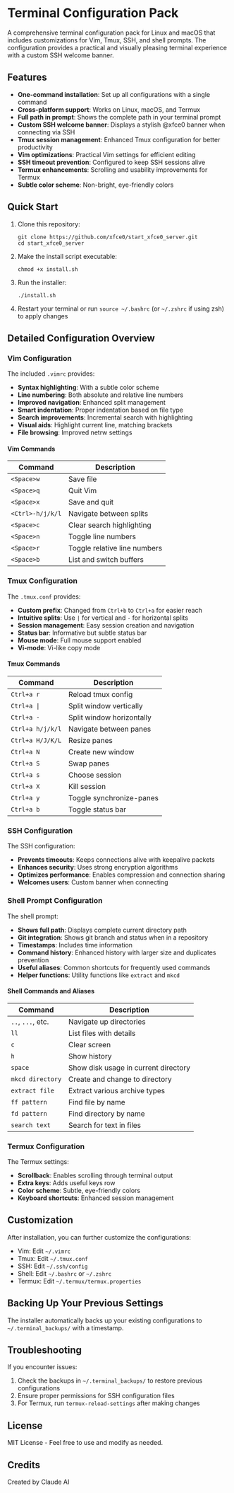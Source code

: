 # Terminal Configuration Pack

A comprehensive terminal configuration pack for Linux and macOS that includes customizations for Vim, Tmux, SSH, and shell prompts. The configuration provides a practical and visually pleasing terminal experience with a custom SSH welcome banner.

## Features

- **One-command installation**: Set up all configurations with a single command
- **Cross-platform support**: Works on Linux, macOS, and Termux
- **Full path in prompt**: Shows the complete path in your terminal prompt
- **Custom SSH welcome banner**: Displays a stylish @xfce0 banner when connecting via SSH
- **Tmux session management**: Enhanced Tmux configuration for better productivity
- **Vim optimizations**: Practical Vim settings for efficient editing
- **SSH timeout prevention**: Configured to keep SSH sessions alive
- **Termux enhancements**: Scrolling and usability improvements for Termux
- **Subtle color scheme**: Non-bright, eye-friendly colors

## Quick Start

1. Clone this repository:
   ```
   git clone https://github.com/xfce0/start_xfce0_server.git
   cd start_xfce0_server
   ```

2. Make the install script executable:
   ```
   chmod +x install.sh
   ```

3. Run the installer:
   ```
   ./install.sh
   ```

4. Restart your terminal or run `source ~/.bashrc` (or `~/.zshrc` if using zsh) to apply changes

## Detailed Configuration Overview

### Vim Configuration

The included `.vimrc` provides:

- **Syntax highlighting**: With a subtle color scheme
- **Line numbering**: Both absolute and relative line numbers
- **Improved navigation**: Enhanced split management
- **Smart indentation**: Proper indentation based on file type
- **Search improvements**: Incremental search with highlighting
- **Visual aids**: Highlight current line, matching brackets
- **File browsing**: Improved netrw settings

#### Vim Commands

| Command | Description |
|---------|-------------|
| `<Space>w` | Save file |
| `<Space>q` | Quit Vim |
| `<Space>x` | Save and quit |
| `<Ctrl>-h/j/k/l` | Navigate between splits |
| `<Space>c` | Clear search highlighting |
| `<Space>n` | Toggle line numbers |
| `<Space>r` | Toggle relative line numbers |
| `<Space>b` | List and switch buffers |

### Tmux Configuration

The `.tmux.conf` provides:

- **Custom prefix**: Changed from `Ctrl+b` to `Ctrl+a` for easier reach
- **Intuitive splits**: Use `|` for vertical and `-` for horizontal splits
- **Session management**: Easy session creation and navigation
- **Status bar**: Informative but subtle status bar
- **Mouse mode**: Full mouse support enabled
- **Vi-mode**: Vi-like copy mode

#### Tmux Commands

| Command | Description |
|---------|-------------|
| `Ctrl+a r` | Reload tmux config |
| `Ctrl+a \|` | Split window vertically |
| `Ctrl+a -` | Split window horizontally |
| `Ctrl+a h/j/k/l` | Navigate between panes |
| `Ctrl+a H/J/K/L` | Resize panes |
| `Ctrl+a N` | Create new window |
| `Ctrl+a S` | Swap panes |
| `Ctrl+a s` | Choose session |
| `Ctrl+a X` | Kill session |
| `Ctrl+a y` | Toggle synchronize-panes |
| `Ctrl+a b` | Toggle status bar |

### SSH Configuration

The SSH configuration:

- **Prevents timeouts**: Keeps connections alive with keepalive packets
- **Enhances security**: Uses strong encryption algorithms
- **Optimizes performance**: Enables compression and connection sharing
- **Welcomes users**: Custom banner when connecting

### Shell Prompt Configuration

The shell prompt:

- **Shows full path**: Displays complete current directory path
- **Git integration**: Shows git branch and status when in a repository
- **Timestamps**: Includes time information
- **Command history**: Enhanced history with larger size and duplicates prevention
- **Useful aliases**: Common shortcuts for frequently used commands
- **Helper functions**: Utility functions like `extract` and `mkcd`

#### Shell Commands and Aliases

| Command | Description |
|---------|-------------|
| `..`, `...`, etc. | Navigate up directories |
| `ll` | List files with details |
| `c` | Clear screen |
| `h` | Show history |
| `space` | Show disk usage in current directory |
| `mkcd directory` | Create and change to directory |
| `extract file` | Extract various archive types |
| `ff pattern` | Find file by name |
| `fd pattern` | Find directory by name |
| `search text` | Search for text in files |

### Termux Configuration

The Termux settings:

- **Scrollback**: Enables scrolling through terminal output
- **Extra keys**: Adds useful keys row
- **Color scheme**: Subtle, eye-friendly colors
- **Keyboard shortcuts**: Enhanced session management

## Customization

After installation, you can further customize the configurations:

- Vim: Edit `~/.vimrc`
- Tmux: Edit `~/.tmux.conf`
- SSH: Edit `~/.ssh/config`
- Shell: Edit `~/.bashrc` or `~/.zshrc`
- Termux: Edit `~/.termux/termux.properties`

## Backing Up Your Previous Settings

The installer automatically backs up your existing configurations to `~/.terminal_backups/` with a timestamp.

## Troubleshooting

If you encounter issues:

1. Check the backups in `~/.terminal_backups/` to restore previous configurations
2. Ensure proper permissions for SSH configuration files
3. For Termux, run `termux-reload-settings` after making changes

## License

MIT License - Feel free to use and modify as needed.

## Credits

Created by Claude AI
